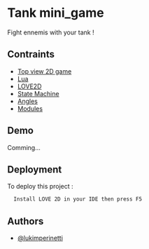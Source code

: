 
# Tank mini_game

Fight ennemis with your tank !


## Contraints

 - [Top view 2D game](https://docs.unity3d.com/Manual/Quickstart2DPerspective.html)
 - [Lua](https://www.lua.org/)
 - [LOVE2D](https://love2d.org/)
 - [State Machine](https://love2d.org/forums/viewtopic.php?t=11790)
 - [Angles]()
 - [Modules](https://www.lua.org/manual/2.4/node37.html)


## Demo

Comming...


## Deployment

To deploy this project :

```bash
  Install LOVE 2D in your IDE then press F5
```





## Authors

- [@lukimperinetti](https://www.github.com/lukimperinetti)

